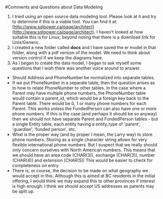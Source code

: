 #Comments and Questions about Data Modeling
1. I tried using an open source data modeling tool.  Please look at it and try to determine if this is a viable tool.
You can find it at: [http://www.sqlpower.ca/page/architect](http://www.sqlpower.ca/page/architect).  I haven't looked at how
suitable this is for Linux, beyond noting that there is a download link for Unix/Generic.
2. I created a new folder called **docs** and I have saved the er model in that folder, along with a pdf version of the model.  We need
to think about version control if we keep the diagrams here.
3. As I began to create the data model, I began to ask myself some questions that I wish there was another voice around to answer.
  - Should Address and PhoneNumber be normalized into separate tables.
  - If we put PhoneNumber in a separate table, then the question arises as to how to relate PhoneNumber to other tables.  In the case
where a Parent may have multiple phone numbers, the PhoneNumber table would contain a parent\_id, which would be a foreign key back
to the Parent table.  There would be 0, 1 or many phone numbers for each Parent.  This works unless the FundedPerson can also have one or
more phone numbers.  If this is the case (and perhaps it should be so anyway) then we should not have separate Parent and FundedPerson tables - but a single Entity table, each entity having a entity\_type of 'parent', 'guardian', 'funded person', etc.
  - What is the proper way (and by proper I mean, the Larry way) to store phone numbers.  Storing as a single character string allows
for very flexible international phone numbers.  But I suspect that we really should only concern ourselves with North American numbers.
This means that we should have an area code (CHAR(3)), exchange (CHAR(3)), number (CHAR(4)) and extension (CHAR(5))  This would
be easier to check for completeness on entry.
  - There is, or course, the decision to be made on what geography we would accept in this.  Although this is aimed at BC residents in
the initial offering, I would think we may expand this to other provinces if interest is high enough.  I think we should accept US addresses as parents may be split up.
